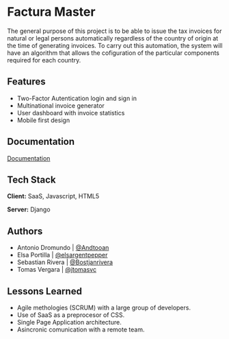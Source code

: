 # Factura Master

The general purpose of this project is to be able to issue the tax invoices for natural or legal persons automatically regardless of the country of origin at the time of generating invoices. To carry out this automation, the system will have an algorithm that allows the cofiguration of the particular components required for each country.

## Features

- Two-Factor Autentication login and sign in
- Multinational invoice generator
- User dashboard with invoice statistics
- Mobile first design

## Documentation

[Documentation](https://bit.ly/3uLrdsK)

## Tech Stack

**Client:** SaaS, Javascript, HTML5

**Server:** Django

## Authors

- Antonio Dromundo | [@Andtooan](https://github.com/Bostjanrivera)
- Elsa Portilla | [@elsargentpepper](https://github.com/elsargentpepper)
- Sebastian Rivera | [@Bostjanrivera](https://github.com/Bostjanrivera)
- Tomas Vergara | [@jtomasvc](https://github.com/jtomasvc)

## Lessons Learned

- Agile methologies (SCRUM) with a large group of developers.
- Use of SaaS as a preprocesor of CSS.
- Single Page Application architecture.
- Asincronic comunication with a remote team.
